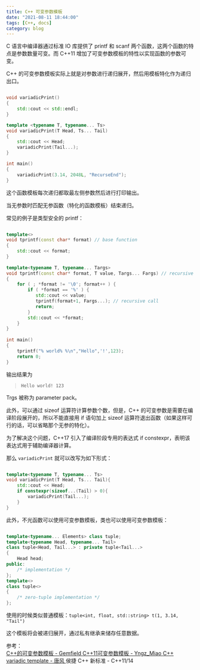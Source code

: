 ```yaml
---
title: C++ 可变参数模板
date: "2021-08-11 18:44:00"
tags: [C++, docs]
category: blog
---
```

C 语言中编译器通过标准 IO 库提供了 printf 和 scanf 两个函数，这两个函数的特点是参数数量可变。而 C++11 增加了可变参数模板的特性以实现函数的参数可变。

<!-- more -->

C++ 的可变参数模板实际上就是对参数进行递归展开，然后用模板特化作为递归出口。

```cpp

void variadicPrint()
{
    std::cout << std::endl;
}

template <typename T, typename... Ts>
void variadicPrint(T Head, Ts... Tail)
{
    std::cout << Head;
    variadicPrint(Tail...);
}

int main()
{
    variadicPrint(3.14, 2048L, "RecurseEnd");
}

```

这个函数模板每次递归都取最左侧参数然后进行打印输出。

当无参数时匹配无参函数（特化的函数模板）结束递归。

常见的例子是类型安全的 printf：

```cpp

template<>
void tprintf(const char* format) // base function
{
    std::cout << format;
}
 
template<typename T, typename... Targs>
void tprintf(const char* format, T value, Targs... Fargs) // recursive variadic function
{
    for ( ; *format != '\0'; format++ ) {
        if ( *format == '%' ) {
           std::cout << value;
           tprintf(format+1, Fargs...); // recursive call
           return;
        }
        std::cout << *format;
    }
}
 
int main()
{
    tprintf("% world% %\n","Hello",'!',123);
    return 0;
}

```

输出结果为

> `Hello world! 123`

Trgs 被称为 parameter pack。

此外，可以通过 sizeof 运算符计算参数个数，但是，C++ 的可变参数是需要在编译阶段展开的，所以不能直接用 if 语句加上 sizeof 运算符退出函数（如果这样可行的话，可以省略那个无参的特化）。

为了解决这个问题，C++17 引入了编译阶段专用的表达式 if constexpr，表明该表达式用于辅助编译器计算。

那么 `variadicPrint` 就可以改写为如下形式：

```cpp

template<typename T, typename... Ts>
void variadicPrint(T Head, Ts... Tail){
    std::cout << Head;
    if constexpr(sizeof...(Tail) > 0){
        variadicPrint(Tail...);
    }
}

```

此外，不光函数可以使用可变参数模板，类也可以使用可变参数模板：

```cpp

template<typename... Elements> class tuple;
template<typename Head, typename... Tail>
class tuple<Head, Tail...> : private tuple<Tail...>
{
    Head head;
public:
    /* implementation */
};
template<>
class tuple<>
{
    /* zero-tuple implementation */
};

```

使用的时候类似普通模板：`tuple<int, float, std::string> t(1, 3.14, "Tail")`

这个模板将会被递归展开，通过私有继承来储存任意数据。

<div class="ref-label">参考：</div>
<div class="ref-list">
<a href="https://zhuanlan.zhihu.com/p/104450480">
C++的可变参数模板 - Gemfield
</a>
<a href="https://blog.csdn.net/qq_38410730/article/details/105247065">
C++11可变参数模板 - Yngz_Miao
</a>
<a href="https://www.cnblogs.com/muxue/archive/2013/04/13/3018608.html">
C++ variadic template - 唐风
</a>
<span>
侯捷 C++ 新标准 - C++11/14
</span>
</div>
